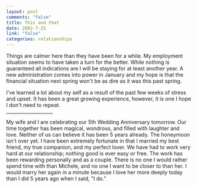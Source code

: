 ```yaml
--- 
layout: post
comments: "false"
title: This and that
date: 2002-7-25
link: "false"
categories: relationships
---
```

Things are calmer here than they have been for a while. My employment situation seems to have taken a turn for the better. While nothing is guaranteed all indications are I will be staying for at least another year. A new administration comes into power in January and my hope is that the financial situation next spring won't be as dire as it was this past spring.

I've learned a lot about my self as a result of the past few weeks of stress and upset. It has been a great growing experience, however, it is one I hope I don't need to repeat.

<hr width="25%">

My wife and I are celebrating our 5th Wedding Anniversary tomorrow. Our time together has been magical, wondrous, and filled with laughter and love. Neither of us can believe it has been 5 years already. The honeymoon isn't over yet. I have been extremely fortunate in that I married my best friend, my true companion, and my perfect lover. We have had to work very hard at our relationship; nothing good is ever easy or free. The work has been rewarding personally and as a couple. There is no one I would rather spend time with than Michele, and no one I want to be closer to than her. I would marry her again in a minute because I love her more deeply today than I did 5 years ago when I said, "I do."


